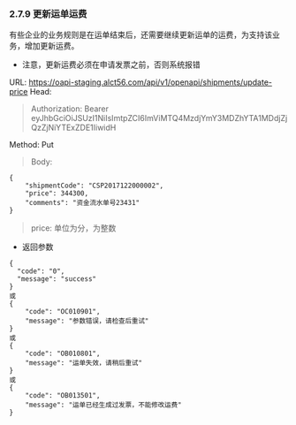 ### 2.7.9 更新运单运费

有些企业的业务规则是在运单结束后，还需要继续更新运单的运费，为支持该业务，增加更新运费。
* 注意，更新运费必须在申请发票之前，否则系统报错

URL: https://oapi-staging.alct56.com/api/v1/openapi/shipments/update-price
Head:
  >Authorization: Bearer eyJhbGciOiJSUzI1NiIsImtpZCI6ImViMTQ4MzdjYmY3MDZhYTA1MDdjZjQzZjNiYTExZDE1IiwidH

Method: Put


>Body:
```
{
    "shipmentCode": "CSP2017122000002",
    "price": 344300,
    "comments": "资金流水单号23431"
}
```
  >price: 单位为分，为整数

* 返回参数
```
{
  "code": "0",
  "message": "success"
}
或
{
    "code": "OC010901",
    "message": "参数错误，请检查后重试"
}
或
{
    "code": "OB010801",
    "message": "运单失效，请稍后重试"
}
或
{
    "code": "OB013501",
    "message": "运单已经生成过发票，不能修改运费"
}
```